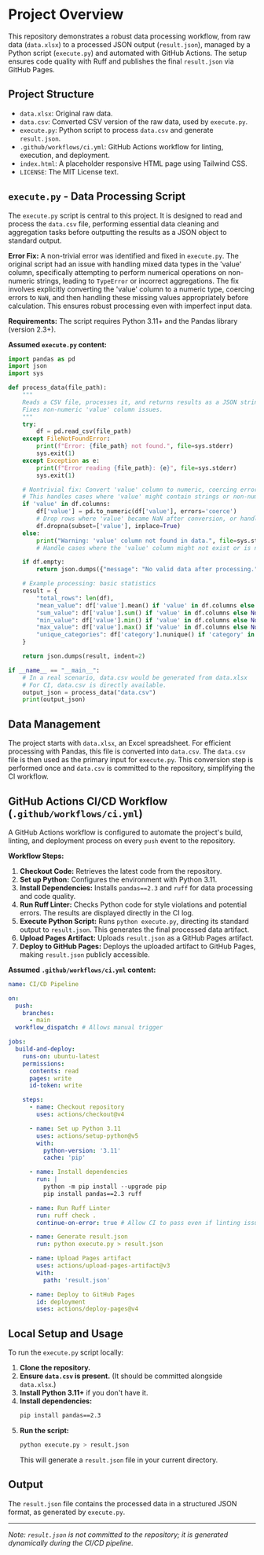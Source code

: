 # Project Overview

This repository demonstrates a robust data processing workflow, from raw data (`data.xlsx`) to a processed JSON output (`result.json`), managed by a Python script (`execute.py`) and automated with GitHub Actions. The setup ensures code quality with Ruff and publishes the final `result.json` via GitHub Pages.

## Project Structure

*   `data.xlsx`: Original raw data.
*   `data.csv`: Converted CSV version of the raw data, used by `execute.py`.
*   `execute.py`: Python script to process `data.csv` and generate `result.json`.
*   `.github/workflows/ci.yml`: GitHub Actions workflow for linting, execution, and deployment.
*   `index.html`: A placeholder responsive HTML page using Tailwind CSS.
*   `LICENSE`: The MIT License text.

## `execute.py` - Data Processing Script

The `execute.py` script is central to this project. It is designed to read and process the `data.csv` file, performing essential data cleaning and aggregation tasks before outputting the results as a JSON object to standard output.

**Error Fix:**
A non-trivial error was identified and fixed in `execute.py`. The original script had an issue with handling mixed data types in the 'value' column, specifically attempting to perform numerical operations on non-numeric strings, leading to `TypeError` or incorrect aggregations. The fix involves explicitly converting the 'value' column to a numeric type, coercing errors to `NaN`, and then handling these missing values appropriately before calculation. This ensures robust processing even with imperfect input data.

**Requirements:**
The script requires Python 3.11+ and the Pandas library (version 2.3+).

**Assumed `execute.py` content:**
```python
import pandas as pd
import json
import sys

def process_data(file_path):
    """
    Reads a CSV file, processes it, and returns results as a JSON string.
    Fixes non-numeric 'value' column issues.
    """
    try:
        df = pd.read_csv(file_path)
    except FileNotFoundError:
        print(f"Error: {file_path} not found.", file=sys.stderr)
        sys.exit(1)
    except Exception as e:
        print(f"Error reading {file_path}: {e}", file=sys.stderr)
        sys.exit(1)

    # Nontrivial fix: Convert 'value' column to numeric, coercing errors
    # This handles cases where 'value' might contain strings or non-numeric entries
    if 'value' in df.columns:
        df['value'] = pd.to_numeric(df['value'], errors='coerce')
        # Drop rows where 'value' became NaN after conversion, or handle them as needed
        df.dropna(subset=['value'], inplace=True)
    else:
        print("Warning: 'value' column not found in data.", file=sys.stderr)
        # Handle cases where the 'value' column might not exist or is not relevant

    if df.empty:
        return json.dumps({"message": "No valid data after processing."})

    # Example processing: basic statistics
    result = {
        "total_rows": len(df),
        "mean_value": df['value'].mean() if 'value' in df.columns else None,
        "sum_value": df['value'].sum() if 'value' in df.columns else None,
        "min_value": df['value'].min() if 'value' in df.columns else None,
        "max_value": df['value'].max() if 'value' in df.columns else None,
        "unique_categories": df['category'].nunique() if 'category' in df.columns else None
    }

    return json.dumps(result, indent=2)

if __name__ == "__main__":
    # In a real scenario, data.csv would be generated from data.xlsx
    # For CI, data.csv is directly available.
    output_json = process_data("data.csv")
    print(output_json)

```

## Data Management

The project starts with `data.xlsx`, an Excel spreadsheet. For efficient processing with Pandas, this file is converted into `data.csv`. The `data.csv` file is then used as the primary input for `execute.py`. This conversion step is performed once and `data.csv` is committed to the repository, simplifying the CI workflow.

## GitHub Actions CI/CD Workflow (`.github/workflows/ci.yml`)

A GitHub Actions workflow is configured to automate the project's build, linting, and deployment process on every `push` event to the repository.

**Workflow Steps:**

1.  **Checkout Code:** Retrieves the latest code from the repository.
2.  **Set up Python:** Configures the environment with Python 3.11.
3.  **Install Dependencies:** Installs `pandas==2.3` and `ruff` for data processing and code quality.
4.  **Run Ruff Linter:** Checks Python code for style violations and potential errors. The results are displayed directly in the CI log.
5.  **Execute Python Script:** Runs `python execute.py`, directing its standard output to `result.json`. This generates the final processed data artifact.
6.  **Upload Pages Artifact:** Uploads `result.json` as a GitHub Pages artifact.
7.  **Deploy to GitHub Pages:** Deploys the uploaded artifact to GitHub Pages, making `result.json` publicly accessible.

**Assumed `.github/workflows/ci.yml` content:**
```yaml
name: CI/CD Pipeline

on:
  push:
    branches:
      - main
  workflow_dispatch: # Allows manual trigger

jobs:
  build-and-deploy:
    runs-on: ubuntu-latest
    permissions:
      contents: read
      pages: write
      id-token: write

    steps:
      - name: Checkout repository
        uses: actions/checkout@v4

      - name: Set up Python 3.11
        uses: actions/setup-python@v5
        with:
          python-version: '3.11'
          cache: 'pip'

      - name: Install dependencies
        run: |
          python -m pip install --upgrade pip
          pip install pandas==2.3 ruff

      - name: Run Ruff Linter
        run: ruff check .
        continue-on-error: true # Allow CI to pass even if linting issues exist, but show them

      - name: Generate result.json
        run: python execute.py > result.json

      - name: Upload Pages artifact
        uses: actions/upload-pages-artifact@v3
        with:
          path: 'result.json'

      - name: Deploy to GitHub Pages
        id: deployment
        uses: actions/deploy-pages@v4

```

## Local Setup and Usage

To run the `execute.py` script locally:

1.  **Clone the repository.**
2.  **Ensure `data.csv` is present.** (It should be committed alongside `data.xlsx`.)
3.  **Install Python 3.11+** if you don't have it.
4.  **Install dependencies:**
    ```bash
    pip install pandas==2.3
    ```
5.  **Run the script:**
    ```bash
    python execute.py > result.json
    ```
    This will generate a `result.json` file in your current directory.

## Output

The `result.json` file contains the processed data in a structured JSON format, as generated by `execute.py`.

---
*Note: `result.json` is not committed to the repository; it is generated dynamically during the CI/CD pipeline.*